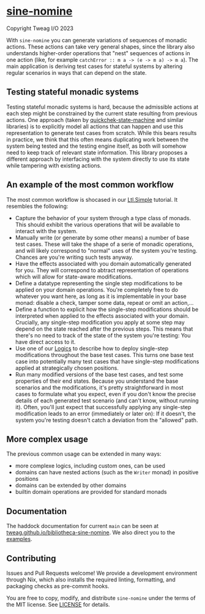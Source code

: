 # [sine-nomine](https://github.com/tweag/bibliotheca-sine-nomine)

Copyright Tweag I/O 2023

With `sine-nomine` you can generate variations of sequences of monadic
actions. These actions can take very general shapes, since the library
also understands higher-order operations that "nest" sequences of
actions in one action (like, for example `catchError :: m a -> (e -> m
a) -> m a`). The main application is deriving test cases for stateful
systems by altering regular scenarios in ways that can depend on the
state.

## Testing stateful monadic systems

Testing stateful monadic systems is hard, because the admissible
actions at each step might be constrained by the current state
resulting from previous actions. One approach (taken by
[quickchek-state-machine](https://hackage.haskell.org/package/quickcheck-state-machine)
and similar libraries) is to explicitly model all actions that can
happen and use this representation to generate test cases from
scratch. While this bears results in practice, we think that this
often means duplicating work between the system being tested and the
testing engine itself, as both will somehow need to keep track of
relevant state information. This library proposes a different approach
by interfacing with the system directly to use its state while
tampering with existing actions.

## An example of the most common workflow

The most common workflow is shocased in our
[Ltl.Simple](./src/Example/Ltl.Simple.hs) tutorial. It resembles the
following:
- Capture the behavior of your system through a type class of
  monads. This should exhibit the various operations that will be
  available to interact with the system.
- Manually write (or generate by some other means) a number of base
  test cases. These will take the shape of a serie of monadic
  operations, and will likely correspond to "normal" uses of the
  system you're testing. Chances are you're writing such tests anyway.
- Have the effects associated with you domain automatically generated
  for you. They will correspond to abtract representation of
  operations which will allow for state-aware modifications.
- Define a datatype representing the single step modifications to be
  applied on your domain operations. You're completely free to do
  whatever you want here, as long as it is implementable in your base
  monad: disable a check, tamper some data, repeat or omit an
  action,...
- Define a function to explicit how the single-step modifications
  should be interpreted when applied to the effects associated with
  your domain. Crucially, any single-step modification you apply at
  some step may depend on the state reached after the previous
  steps. This means that there's no need to track of the state of the
  system you're testing: You have direct access to it. 
- Use one of our [Logics](./src/Logic) to describe how to deploy
  single-step modifications throughout the base test cases. This turns
  one base test case into potentially many test cases that have
  single-step modifications applied at strategically chosen
  positions.
- Run many modified versions of the base test cases, and test some
  properties of their end states. Because you understand the base
  scenarios and the modifications, it's pretty straightforward in most
  cases to formulate what you expect, even if you don't know the
  precise details of each generated test scenario (and can't know,
  without running it). Often, you'll just expect that successfully
  applying any single-step modification leads to an error (immediately
  or later on): If it doesn't, the system you're testing doesn't catch
  a deviation from the "allowed" path.

## More complex usage

The previous common usage can be extended in many ways:
* more complexe logics, including custom ones, can be used
* domains can have nested actions (such as the `Writer` monad) in
  positive positions
* domains can be extended by other domains
* builtin domain operations are provided for standard monads

## Documentation

The haddock documentation for current `main` can be seen at
[tweag.github.io/bibliotheca-sine-nomine](https://tweag.github.io/bibliotheca-sine-nomine).
We also direct you to the [examples](./src/Examples).

## Contributing

Issues and Pull Requests welcome! We provide a development environment
through Nix, which also installs the required linting, formatting, and
packaging checks as pre-commit hooks.

You are free to copy, modify, and distribute `sine-nomine` under the
terms of the MIT license. See [LICENSE](./LICENSE) for details.
